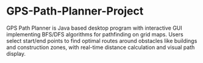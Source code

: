 # GPS-Path-Planner-Project
GPS Path Planner is Java based desktop program with interactive GUI implementing BFS/DFS algorithms for pathfinding on grid maps. 
Users select start/end points to find optimal routes around obstacles like buildings and construction zones, with real-time distance calculation and visual path display.
